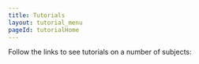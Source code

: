 ```yaml
---
title: Tutorials
layout: tutorial_menu
pageId: tutorialHome
---
```


Follow the links to see tutorials on a number of subjects:


